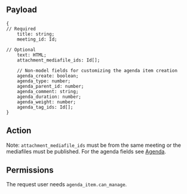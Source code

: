 ## Payload
```
{
// Required
    title: string;
    meeting_id: Id;

// Optional
    text: HTML;
    attachment_mediafile_ids: Id[];

    // Non-model fields for customizing the agenda item creation
    agenda_create: boolean;
    agenda_type: number;
    agenda_parent_id: number;
    agenda_comment: string;
    agenda_duration: number;
    agenda_weight: number;
    agenda_tag_ids: Id[];
}
```

## Action
Note: `attachment_mediafile_ids` must be from the same meeting or the mediafiles must be published. For the agenda fields see
[Agenda](https://github.com/OpenSlides/OpenSlides/wiki/Agenda#additional-fields-during-creation-of-agenda-content-objects).

## Permissions
The request user needs `agenda_item.can_manage`.
